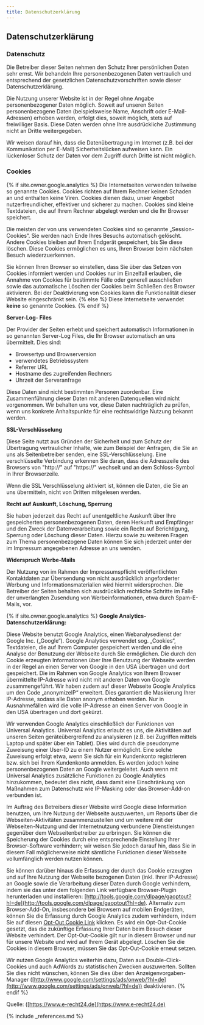 ```yaml
---
title: Datenschutzerklärung
---
```

## Datenschutzerklärung

### Datenschutz

Die Betreiber dieser Seiten nehmen den Schutz Ihrer persönlichen Daten sehr ernst. Wir behandeln Ihre personenbezogenen Daten vertraulich und entsprechend der gesetzlichen Datenschutzvorschriften sowie dieser Datenschutzerklärung.

Die Nutzung unserer Website ist in der Regel ohne Angabe personenbezogener Daten möglich. Soweit auf unseren Seiten personenbezogene Daten (beispielsweise Name, Anschrift oder E-Mail-Adressen) erhoben werden, erfolgt dies, soweit möglich, stets auf freiwilliger Basis. Diese Daten werden ohne Ihre ausdrückliche Zustimmung nicht an Dritte weitergegeben.

Wir weisen darauf hin, dass die Datenübertragung im Internet (z.B. bei der Kommunikation per E-Mail) Sicherheitslücken aufweisen kann. Ein lückenloser Schutz der Daten vor dem Zugriff durch Dritte ist nicht möglich.

### Cookies ###

{% if site.owner.google.analytics %}
Die Internetseiten verwenden teilweise so genannte Cookies. Cookies richten auf Ihrem Rechner keinen Schaden an und enthalten keine Viren. Cookies dienen dazu, unser Angebot nutzerfreundlicher, effektiver und sicherer zu machen. Cookies sind kleine Textdateien, die auf Ihrem Rechner abgelegt werden und die Ihr Browser speichert.

Die meisten der von uns verwendeten Cookies sind so genannte „Session-Cookies“. Sie werden nach Ende Ihres Besuchs automatisch gelöscht. Andere Cookies bleiben auf Ihrem Endgerät gespeichert, bis Sie diese löschen. Diese Cookies ermöglichen es uns, Ihren Browser beim nächsten Besuch wiederzuerkennen.

Sie können Ihren Browser so einstellen, dass Sie über das Setzen von Cookies informiert werden und Cookies nur im Einzelfall erlauben, die Annahme von Cookies für bestimmte Fälle oder generell ausschließen sowie das automatische Löschen der Cookies beim Schließen des Browser aktivieren. Bei der Deaktivierung von Cookies kann die Funktionalität dieser Website eingeschränkt sein.
{% else %}
Diese Internetseite verwendet **keine** so genannte Cookies.
{% endif %}

**Server-Log- Files**

Der Provider der Seiten erhebt und speichert automatisch Informationen in so genannten Server-Log Files, die Ihr Browser automatisch an uns übermittelt. Dies sind:

- Browsertyp und Browserversion
- verwendetes Betriebssystem
- Referrer URL
- Hostname des zugreifenden Rechners
- Uhrzeit der Serveranfrage

Diese Daten sind nicht bestimmten Personen zuordenbar. Eine Zusammenführung dieser Daten mit anderen Datenquellen wird nicht vorgenommen. Wir behalten uns vor, diese Daten nachträglich zu prüfen, wenn uns konkrete Anhaltspunkte für eine rechtswidrige Nutzung bekannt werden.
 
**SSL-Verschlüsselung**

Diese Seite nutzt aus Gründen der Sicherheit und zum Schutz der Übertragung vertraulicher Inhalte, wie zum Beispiel der Anfragen, die Sie an uns als Seitenbetreiber senden, eine SSL-Verschlüsselung. Eine verschlüsselte Verbindung erkennen Sie daran, dass die Adresszeile des Browsers von "http://" auf "https://" wechselt und an dem Schloss-Symbol in Ihrer Browserzeile.

Wenn die SSL Verschlüsselung aktiviert ist, können die Daten, die Sie an uns übermitteln, nicht von Dritten mitgelesen werden.

**Recht auf Auskunft, Löschung, Sperrung**

Sie haben jederzeit das Recht auf unentgeltliche Auskunft über Ihre gespeicherten personenbezogenen Daten, deren Herkunft und Empfänger und den Zweck der Datenverarbeitung sowie ein Recht auf Berichtigung, Sperrung oder Löschung dieser Daten. Hierzu sowie zu weiteren Fragen zum Thema personenbezogene Daten können Sie sich jederzeit unter der im Impressum angegebenen Adresse an uns wenden.

**Widerspruch Werbe-Mails**

Der Nutzung von im Rahmen der Impressumspflicht veröffentlichten Kontaktdaten zur Übersendung von nicht ausdrücklich angeforderter Werbung und Informationsmaterialien wird hiermit widersprochen. Die Betreiber der Seiten behalten sich ausdrücklich rechtliche Schritte im Falle der unverlangten Zusendung von Werbeinformationen, etwa durch Spam-E-Mails, vor.

 
{% if site.owner.google.analytics %}
**Google Analytics-Datenschutzerklärung:**

Diese Website benutzt Google Analytics, einen Webanalysedienst der Google Inc. („Google“). Google Analytics verwendet sog. „Cookies“, Textdateien, die auf Ihrem Computer gespeichert werden und die eine Analyse der Benutzung der Webseite durch Sie ermöglichen. Die durch den Cookie erzeugten Informationen über Ihre Benutzung der Webseite werden in der Regel an einen Server von Google in den USA übertragen und dort gespeichert. Die im Rahmen von Google Analytics von Ihrem Browser übermittelte IP-Adresse wird nicht mit anderen Daten von Google zusammengeführt. Wir haben zudem auf dieser Webseite Google Analytics um den Code „anonymizeIP“ erweitert. Dies garantiert die Maskierung Ihrer IP-Adresse, sodass alle Daten anonym erhoben werden. Nur in Ausnahmefällen wird die volle IP-Adresse an einen Server von Google in den USA übertragen und dort gekürzt.

Wir verwenden Google Analytics einschließlich der Funktionen von Universal Analytics. Universal Analytics erlaubt es uns, die Aktivitäten auf unseren Seiten geräteübergreifend zu analysieren (z.B. bei Zugriffen mittels Laptop und später über ein Tablet). Dies wird durch die pseudonyme Zuweisung einer User-ID zu einem Nutzer ermöglicht. Eine solche Zuweisung erfolgt etwa, wenn Sie sich für ein Kundenkonto registrieren bzw. sich bei Ihrem Kundenkonto anmelden. Es werden jedoch keine personenbezogenen Daten an Google weitergeleitet. Auch wenn mit Universal Analytics zusätzliche Funktionen zu Google Analytics hinzukommen, bedeutet dies nicht, dass damit eine Einschränkung von Maßnahmen zum Datenschutz wie IP-Masking oder das Browser-Add-on verbunden ist.

Im Auftrag des Betreibers dieser Website wird Google diese Information benutzen, um Ihre Nutzung der Webseite auszuwerten, um Reports über die Webseiten-Aktivitäten zusammenzustellen und um weitere mit der Webseiten-Nutzung und der Internetnutzung verbundene Dienstleistungen gegenüber dem Webseitenbetreiber zu erbringen. Sie können die Speicherung der Cookies durch eine entsprechende Einstellung Ihrer Browser-Software verhindern; wir weisen Sie jedoch darauf hin, dass Sie in diesem Fall möglicherweise nicht sämtliche Funktionen dieser Webseite vollumfänglich werden nutzen können.

Sie können darüber hinaus die Erfassung der durch das Cookie erzeugten und auf Ihre Nutzung der Webseite bezogenen Daten (inkl. Ihrer IP-Adresse) an Google sowie die Verarbeitung dieser Daten durch Google verhindern, indem sie das unter dem folgenden Link verfügbare Browser-Plugin herunterladen und installieren: [http://tools.google.com/dlpage/gaoptout?hl=de](http://tools.google.com/dlpage/gaoptout?hl=de). Alternativ zum Browser-Add-On, insbesondere bei Browsern auf mobilen Endgeräten, können Sie die Erfassung durch Google Analytics zudem verhindern, indem Sie auf diesen <a href="javascript:gaOptout()">Opt-Out Cookie Link</a> klicken. Es wird ein Opt-Out-Cookie gesetzt, das die zukünftige Erfassung Ihrer Daten beim Besuch dieser Website verhindert. Der Opt-Out-Cookie gilt nur in diesem Browser und nur für unsere Website und wird auf Ihrem Gerät abgelegt. Löschen Sie die Cookies in diesem Browser, müssen Sie das Opt-Out-Cookie erneut setzen.

Wir nutzen Google Analytics weiterhin dazu, Daten aus Double-Click-Cookies und auch AdWords zu statistischen Zwecken auszuwerten. Sollten Sie dies nicht wünschen, können Sie dies über den Anzeigenvorgaben-Manager ([http://www.google.com/settings/ads/onweb/?hl=de](http://www.google.com/settings/ads/onweb/?hl=de)) deaktivieren.
{% endif %}

Quelle: ([https://www.e-recht24.de](https://www.e-recht24.de)

 
{% include _references.md %}
